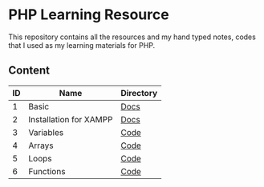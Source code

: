 # PHP Learning Resource

This repository contains all the resources and my hand typed notes, codes that I used as my learning materials for PHP.

## Content

| ID  | Name                   | Directory                                                           |
| --- | ---------------------- | ------------------------------------------------------------------- |
| 1   | Basic                  | [Docs](./PHP%20Front%20To%20Back/Part%201/README.md)                |
| 2   | Installation for XAMPP | [Docs](./PHP%20Front%20To%20Back/Part%202/README.md)                |
| 3   | Variables              | [Code](./PHP%20Front%20To%20Back/Part%203/phpsandbox/variables.php) |
| 4   | Arrays                 | [Code](./PHP%20Front%20To%20Back/Part%204/phpsandbox/arrays.php)    |
| 5   | Loops                  | [Code](./PHP%20Front%20To%20Back/Part%205/phpsandbox/loops.php)     |
| 6   | Functions              | [Code](./PHP%20Front%20To%20Back/Part%206/phpsandbox/functions.php) |
